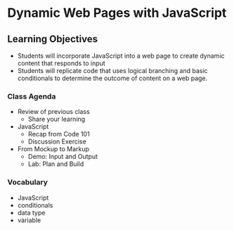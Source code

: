 # Dynamic Web Pages with JavaScript

## Learning Objectives
- Students will incorporate JavaScript into a web page to create dynamic content that responds to input
- Students will replicate code that uses logical branching and basic conditionals to determine the outcome of content on a web page. 

### Class Agenda

- Review of previous class
  - Share your learning
- JavaScript
  - Recap from Code 101
  - Discussion Exercise
- From Mockup to Markup
  - Demo: Input and Output
  - Lab: Plan and Build

### Vocabulary

- JavaScript
- conditionals
- data type
- variable
